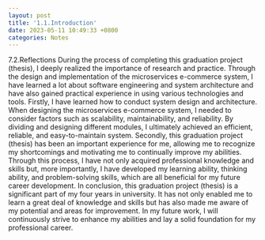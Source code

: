 ```yaml
---
layout: post
title: '1.1.Introduction'
date: 2023-05-11 10:49:33 +0800
categories: Notes
---
```


7.2.Reflections
During the process of completing this graduation project (thesis), I deeply realized the importance of research and practice. Through the design and implementation of the microservices e-commerce system, I have learned a lot about software engineering and system architecture and have also gained practical experience in using various technologies and tools.
Firstly, I have learned how to conduct system design and architecture. When designing the microservices e-commerce system, I needed to consider factors such as scalability, maintainability, and reliability. By dividing and designing different modules, I ultimately achieved an efficient, reliable, and easy-to-maintain system.
Secondly, this graduation project (thesis) has been an important experience for me, allowing me to recognize my shortcomings and motivating me to continually improve my abilities. Through this process, I have not only acquired professional knowledge and skills but, more importantly, I have developed my learning ability, thinking ability, and problem-solving skills, which are all beneficial for my future career development.
In conclusion, this graduation project (thesis) is a significant part of my four years in university. It has not only enabled me to learn a great deal of knowledge and skills but has also made me aware of my potential and areas for improvement. In my future work, I will continuously strive to enhance my abilities and lay a solid foundation for my professional career.
